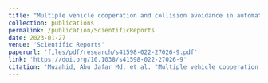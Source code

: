 ```yaml
---
title: "Multiple vehicle cooperation and collision avoidance in automated vehicles: survey and an AI-enabled conceptual framework"
collection: publications
permalink: /publication/ScientificReports
date: 2023-01-27
venue: 'Scientific Reports'
paperurl: 'files/pdf/research/s41598-022-27026-9.pdf'
link: 'https://doi.org/10.1038/s41598-022-27026-9'
citation: 'Muzahid, Abu Jafar Md, et al. "Multiple vehicle cooperation and collision avoidance in automated vehicles: Survey and an AI-enabled conceptual framework." Scientific reports 13.1 (2023): 603. doi.org/10.1038/s41598-022-27026-9'
---
```

